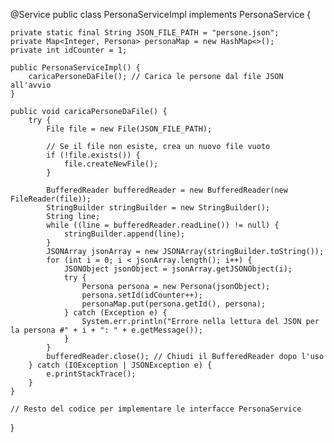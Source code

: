 @Service
public class PersonaServiceImpl implements PersonaService {

    private static final String JSON_FILE_PATH = "persone.json";
    private Map<Integer, Persona> personaMap = new HashMap<>();
    private int idCounter = 1;

    public PersonaServiceImpl() {
        caricaPersoneDaFile(); // Carica le persone dal file JSON all'avvio
    }

    public void caricaPersoneDaFile() {
        try {
            File file = new File(JSON_FILE_PATH);

            // Se il file non esiste, crea un nuovo file vuoto
            if (!file.exists()) {
                file.createNewFile();
            }

            BufferedReader bufferedReader = new BufferedReader(new FileReader(file));
            StringBuilder stringBuilder = new StringBuilder();
            String line;
            while ((line = bufferedReader.readLine()) != null) {
                stringBuilder.append(line);
            }
            JSONArray jsonArray = new JSONArray(stringBuilder.toString());
            for (int i = 0; i < jsonArray.length(); i++) {
                JSONObject jsonObject = jsonArray.getJSONObject(i);
                try {
                    Persona persona = new Persona(jsonObject);
                    persona.setId(idCounter++);
                    personaMap.put(persona.getId(), persona);
                } catch (Exception e) {
                    System.err.println("Errore nella lettura del JSON per la persona #" + i + ": " + e.getMessage());
                }
            }
            bufferedReader.close(); // Chiudi il BufferedReader dopo l'uso
        } catch (IOException | JSONException e) {
            e.printStackTrace();
        }
    }

    // Resto del codice per implementare le interfacce PersonaService
}